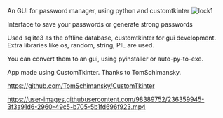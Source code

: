 An GUI for password manager, using python and customtkinter
![lock1](https://user-images.githubusercontent.com/98389752/236359650-d2d0fab2-3e61-4eec-ba84-986232cc85b1.png)


Interface to save your passwords or generate strong passwords

Used sqlite3 as the offline database, customtkinter for gui development.
Extra libraries like os, random, string, PIL are used.

You can convert them to an gui, using pyinstaller or auto-py-to-exe.

App made using CustomTkinter. Thanks to TomSchimansky.

https://github.com/TomSchimansky/CustomTkinter


https://user-images.githubusercontent.com/98389752/236359945-3f3a91d6-2960-49c5-b705-5b1fd696f923.mp4
